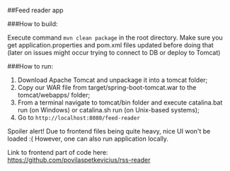 ##Feed reader app

###How to build:

Execute command `mvn clean package` in the root directory.
Make sure you get application.properties and pom.xml files updated before doing that (later on issues might occur trying to connect to DB or deploy to Tomcat)

###How to run:

1. Download Apache Tomcat and unpackage it into a tomcat folder;
2. Copy our WAR file from target/spring-boot-tomcat.war to the tomcat/webapps/ folder;
3. From a terminal navigate to tomcat/bin folder and execute catalina.bat run (on Windows) or catalina.sh run (on Unix-based systems);
4. Go to `http://localhost:8080/feed-reader`

Spoiler alert! Due to frontend files being quite heavy, nice UI won't be loaded :( However, one can also run application locally.

Link to frontend part of code here:
https://github.com/povilaspetkevicius/rss-reader